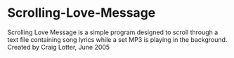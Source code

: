 Scrolling-Love-Message
======================

Scrolling Love Message is a simple program designed to scroll through a text file containing song lyrics while a set MP3 is playing in the background.  Created by Craig Lotter, June 2005
